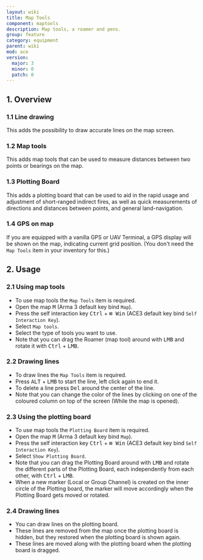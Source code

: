 ```yaml
---
layout: wiki
title: Map Tools
component: maptools
description: Map tools, a roamer and pens.
group: feature
category: equipment
parent: wiki
mod: ace
version:
  major: 3
  minor: 0
  patch: 0
---
```


## 1. Overview

### 1.1 Line drawing
This adds the possibility to draw accurate lines on the map screen.

### 1.2 Map tools
This adds map tools that can be used to measure distances between two points or bearings on the map.

### 1.3 Plotting Board
This adds a plotting board that can be used to aid in the rapid usage and adjustment of short-ranged indirect fires, as well as quick measurements of directions and distances between points, and general land-navigation.

### 1.4 GPS on map
If you are equipped with a vanilla GPS or UAV Terminal, a GPS display will be shown on the map, indicating current grid position. (You don't need the `Map Tools` item in your inventory for this.)

## 2. Usage

### 2.1 Using map tools
- To use map tools the `Map Tools` item is required.
- Open the map <kbd>M</kbd> (Arma 3 default key bind `Map`).
- Press the self interaction key <kbd>Ctrl</kbd> + <kbd>⊞&nbsp;Win</kbd> (ACE3 default key bind `Self Interaction Key`).
- Select `Map tools`.
- Select the type of tools you want to use.
- Note that you can drag the Roamer (map tool) around with <kbd>LMB</kbd> and rotate it with <kbd>Ctrl</kbd> + <kbd>LMB</kbd>.

### 2.2 Drawing lines
- To draw lines the `Map Tools` item is required.
- Press <kbd>ALT</kbd> + <kbd>LMB</kbd> to start the line, left click again to end it.
- To delete a line press <kbd>Del</kbd> around the center of the line.
- Note that you can change the color of the lines by clicking on one of the coloured column on top of the screen (While the map is opened).

### 2.3 Using the plotting board
- To use map tools the `Plotting Board` item is required.
- Open the map <kbd>M</kbd> (Arma 3 default key bind `Map`).
- Press the self interaction key <kbd>Ctrl</kbd> + <kbd>⊞&nbsp;Win</kbd> (ACE3 default key bind `Self Interaction Key`).
- Select `Show Plotting Board`.
- Note that you can drag the Plotting Board around with <kbd>LMB</kbd> and rotate the different parts of the Plotting Board, each independently from each other, with <kbd>Ctrl</kbd> + <kbd>LMB</kbd>.
- When a new marker (Local or Group Channel) is created on the inner circle of the Plotting board, the marker will move accordingly when the Plotting Board gets moved or rotated.

### 2.4 Drawing lines
- You can draw lines on the plotting board.
- These lines are removed from the map once the plotting board is hidden, but they restored when the plotting board is shown again.
- These lines are moved along with the plotting board when the plotting board is dragged.
